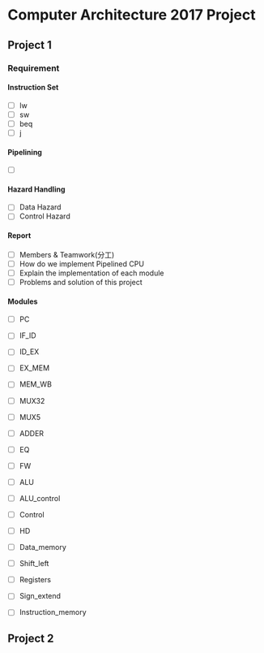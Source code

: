﻿# Computer Architecture 2017 Project

## Project 1

### Requirement

#### Instruction Set

- [ ] lw
- [ ] sw
- [ ] beq
- [ ] j

#### Pipelining

- [ ] ​

#### Hazard Handling

- [ ] Data Hazard
- [ ] Control Hazard

#### Report

- [ ] Members & Teamwork(分工)
- [ ] How do we implement Pipelined CPU
- [ ] Explain the implementation of each module
- [ ] Problems and solution of this project

#### Modules

- [ ] PC
- [ ] IF_ID
- [ ] ID_EX
- [ ] EX_MEM
- [ ] MEM_WB
- [ ] MUX32
- [ ] MUX5
- [ ] ADDER
- [ ] EQ
- [ ] FW
- [ ] ALU
- [ ] ALU_control
- [ ] Control
- [ ] HD
- [ ] Data_memory
- [ ] Shift_left
- [ ] Registers
- [ ] Sign_extend
- [ ] Instruction_memory




## Project 2